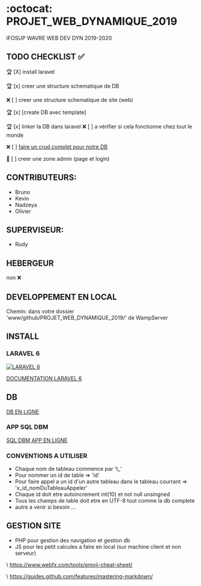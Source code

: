 # :octocat: PROJET_WEB_DYNAMIQUE_2019
IFOSUP WAVRE WEB DEV DYN 2019-2020

## TODO CHECKLIST :white_check_mark:

:trophy: [X] install laravel

:trophy: [x] creer une structure schematique de DB

:x: [ ] creer une structure schematique de site (web)

:trophy: [x] [create DB avec template]

:trophy: [x] linker la DB dans laravel  :x: [ ] a vérifier si cela fonctionne chez tout le monde

:x: [ ] [faire un crud complet pour notre DB](https://www.itsolutionstuff.com/post/laravel-6-crud-application-tutorialexample.html)

:construction: [ ] creer une zone admin (page et login)
 
## CONTRIBUTEURS:

* Bruno
* Kevin
* Nadzeya
* Olivier

## SUPERVISEUR:

* Rudy

## HEBERGEUR

non :x:
  
## DEVELOPPEMENT EN LOCAL

Chemin: dans votre dossier 'www/github/PROJET_WEB_DYNAMIQUE_2019/' de WampServer

## INSTALL 

### LARAVEL 6

[![LARAVEL 6](https://cdn6.aptoide.com/imgs/4/2/2/422a398f51de0a44541855658a3762d2_icon.png?w=256)](https://laravel.com/docs/6.x)

[DOCUMENTATION LARAVEL 6](https://laravel.com/docs/6.x)

## DB

[DB EN LIGNE](http://213.32.7.70/phpmyadmin/index.php)

### APP SQL DBM

[SQL DBM APP EN LIGNE](https://app.sqldbm.com/)

### CONVENTIONS A UTILISER

* Chaque nom de tableau commence par 't_'
* Pour nommer un id de table => 'id'
* Pour faire appel a un id d'un autre tableau dans le tableau courrant => 'x_id_nomDuTableauAppeler'
* Chaque id doit etre autoincrement int(10) et not null unsingned
* Tous les champs de table doit etre en UTF-8 tout comme la db complete
* autre a venir si besoin ...

## GESTION SITE

* PHP pour gestion des navigation et gestion db
* JS pour les petit calcules a faire en local (sur machine client et non serveur)

\ https://www.webfx.com/tools/emoji-cheat-sheet/

\ https://guides.github.com/features/mastering-markdown/
